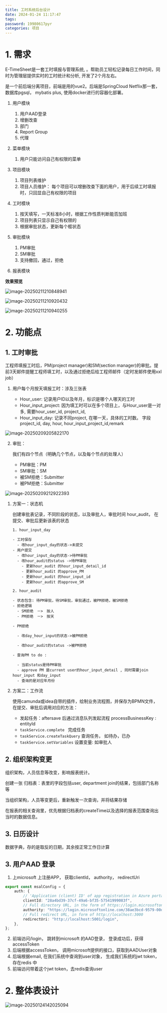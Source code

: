 ```yaml
---
title: 工时系统后台设计
date: 2024-01-24 11:17:47
tags:
password: 19980617pyr
categories: 项目
---
```


# 1. 需求 

E-TimeSheet是一套工时填报与管理系统, 。帮助员工轻松记录每日工作时间，同时为管理层提供实时的工时统计和分析, 开发了2个月左右。

是一个前后端分离项目，前端是用的vue2。后端是SpringCloud Netflix那一套， 数据库pgsql， mybatis plus, 使用docker进行的容器化部署。

1. 用户模块
   1. 用户AAD登录
   2. 增删改查
   3. 部门
   4. Report Group
   5. 代理 
2. 菜单模块
   1. 用户只能访问自己有权限的菜单
3. 项目模块
   1. 项⽬列表维护
   2. 项⽬⼈员维护： 每个项⽬可以增删改查下⾯的⽤户，⽤于后续⼯时填报时，只回显⾃⼰有权限的项⽬

1. 工时模块
   1. 按天填写，一天标准8小时，根据工作性质判断能否加班
   2. 项⽬列表只显示⾃⼰有权限的
   3. 根据审批状态，更新每个框状态
2. 审批模块
   1. PM审批
   2. SM审批
   3. 支持撤回，通过，拒绝
3. 报表模块

**效果预览**

![image-20250211210848941](https://panyuro.oss-cn-beijing.aliyuncs.com/image-20250211210848941.png)

![image-20250211210920432](https://panyuro.oss-cn-beijing.aliyuncs.com/image-20250211210920432.png)



![image-20250211210940255](https://panyuro.oss-cn-beijing.aliyuncs.com/image-20250211210940255.png)

# 2. 功能点

## 1. 工时审批

工程师填报工时后，PM(project manager)和SM(section manager)的审批。提前3天邮件提醒工程师填工时，以及通过拒绝后给工程师邮件（定时发邮件使用xxl job）

1. 用户每个月按天填报工时：涉及三张表

   - Hour_user: 记录用户ID以及年月，标识是哪个人哪天的工时
   - Hour_input_project: 因为填工时可以在多个项目上，与Hour_user是一对多, 需要hour_user_id, project_id, 
   - Hour_input_day: 记录不同project, 在哪一天，具体的工时数。 字段project_id, day, hour, hour_input_project_id,remark

   

![image-20250209205822170](https://panyuro.oss-cn-beijing.aliyuncs.com/image-20250209205822170.png)

2. 审批：

   我们有四个节点（明确几个节点，以及每个节点的处理人）

   - PM审批：PM
   - SM审批：SM
   - 被SM拒绝：Submitter
   - 被PM拒绝：Submitter

![image-20250209212922393](https://panyuro.oss-cn-beijing.aliyuncs.com/image-20250209212922393.png)

1. 方案一：状态机

   创建审批表记录，不同阶段的状态，以及审批人，审批时间 hour_audit， 在提交、审批后更新该表的状态

   ```
   1. hour_input_day
   
   - 工时保存
     - 改hour_input_day的状态->未提交
   - 用户提交
     - 改hour_input_day的状态->待PM审批
     - 改hour_audit的status ->待PM审批
       - 更新hour_audit 的hour_input_detail_id
       - 更新hour_audit 的approve_PM 
       - 更新hour_audit 的hour_input_id
       - 更新hour_audit 的approve_SM
   
   2. hour_audit
   
   - 状态包含: 待PM审批，待SM审批，审批通过，被PM拒绝，被SM拒绝
   - 拒绝逻辑
     - SM拒绝　－>　按人
     - PM拒绝　－>　按天
   
   - PM拒绝
   
     - 改day_hour_input的状态->被PM拒绝
   
     - 改hour_audit的status ->被PM拒绝
   
   - 查询PM to do : 
   
     - 当前status是待PM审批
     - approve PM 是current user的hour_input_detail , 同时需要join hour_input 和day_input
     - 查询的是对应年月份
   ```

   

2. 方案二：工作流

   使用camunda或idea自带的插件，绘制业务流程图，并保存为BPMN文件，在提交、审批后调用对应的方法：

   - 发起任务：aftersave 后通过消息队列发起流程 processBusinessKey : entityId
   - `taskService.complete ` 完成任务
   - `taskService.createTaskQuery` 查询任务， 如待办，已办
   - `taskService.setVariables` 设置变量: 如审批人

## 2.  组织架构变更

组织架构，人员信息等改变，影响报表统计。

创建一张 归档表：表里的字段包括user, department join的结果，包括部门名称等

当组织架构，人员等变更后，重新触发一次查询，并将结果存储

在报表的相关查询里，优先根据归档表的createTime以及选择的报表范围查询出当时的数据信息。

## 3. 日历设计

数据字典，存的是取反的日期，其余按正常工作日计算

## 3. 用户AAD 登录

1. 上microsoft 上注册APP， 获取clientId， authority， redirectUri

```typescript
export const msalConfig = {
    auth: {
        // 'Application (client) ID' of app registration in Azure portal - this value is a GUID
        clientId: "28a4bd39-37cf-49a6-bf35-57541999083f",
        // Full directory URL, in the form of https://login.microsoftonline.com/<tenant-id>
        authority: "https://login.microsoftonline.com/38ae3bcd-9579-00d4-adda-b42e1495d55a",
        // Full redirect URL, in form of http://localhost:3000
        redirectUri: "http://localhost:5001/login",
    },
};
```



2. 前端访问/login， 跳转到microsoft 的AAD登录， 登录成功后，获得accessToken
3. 后端根据accessToken， 调用microsoft提供的接口，获取到AADUser对象
4. 后端根据email, 在我们系统中查询到user对象， 生成我们系统的jwt token， 存在redis 中
5. 前端访问带着这个jwt token，去redis查询user

# 2. 整体表设计

![image-20250124142025094](https://panyuro.oss-cn-beijing.aliyuncs.com/image-20250124142025094.png)

